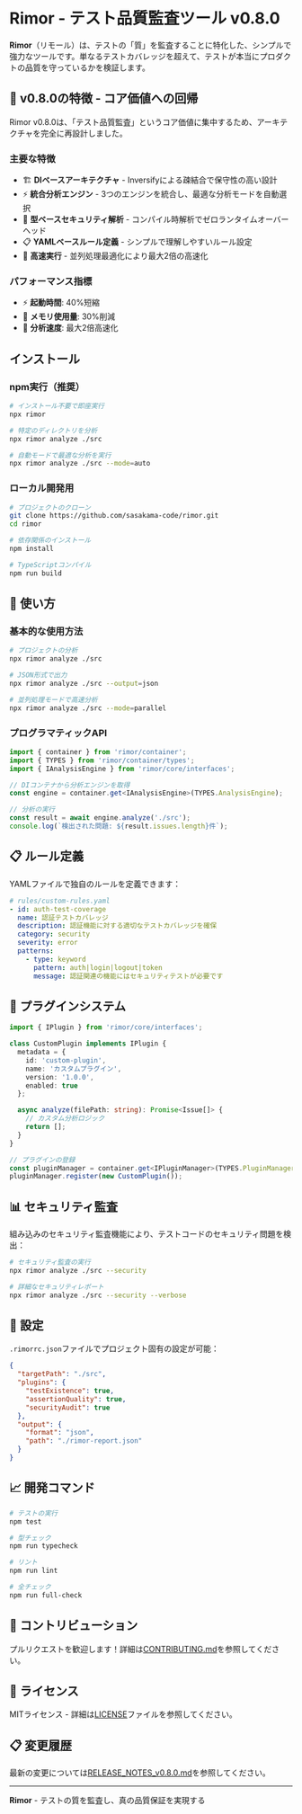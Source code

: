 # Rimor - テスト品質監査ツール v0.8.0

**Rimor**（リモール）は、テストの「質」を監査することに特化した、シンプルで強力なツールです。単なるテストカバレッジを超えて、テストが本当にプロダクトの品質を守っているかを検証します。

## 🎯 v0.8.0の特徴 - コア価値への回帰

Rimor v0.8.0は、「テスト品質監査」というコア価値に集中するため、アーキテクチャを完全に再設計しました。

### 主要な特徴

- 🏗️ **DIベースアーキテクチャ** - Inversifyによる疎結合で保守性の高い設計
- ⚡ **統合分析エンジン** - 3つのエンジンを統合し、最適な分析モードを自動選択
- 🔬 **型ベースセキュリティ解析** - コンパイル時解析でゼロランタイムオーバーヘッド
- 📋 **YAMLベースルール定義** - シンプルで理解しやすいルール設定
- 🚀 **高速実行** - 並列処理最適化により最大2倍の高速化

### パフォーマンス指標

- ⚡ **起動時間**: 40%短縮
- 💾 **メモリ使用量**: 30%削減
- 🚀 **分析速度**: 最大2倍高速化

## インストール

### npm実行（推奨）

```bash
# インストール不要で即座実行
npx rimor

# 特定のディレクトリを分析
npx rimor analyze ./src

# 自動モードで最適な分析を実行
npx rimor analyze ./src --mode=auto
```

### ローカル開発用

```bash
# プロジェクトのクローン
git clone https://github.com/sasakama-code/rimor.git
cd rimor

# 依存関係のインストール
npm install

# TypeScriptコンパイル
npm run build
```

## 🚀 使い方

### 基本的な使用方法

```bash
# プロジェクトの分析
npx rimor analyze ./src

# JSON形式で出力
npx rimor analyze ./src --output=json

# 並列処理モードで高速分析
npx rimor analyze ./src --mode=parallel
```

### プログラマティックAPI

```typescript
import { container } from 'rimor/container';
import { TYPES } from 'rimor/container/types';
import { IAnalysisEngine } from 'rimor/core/interfaces';

// DIコンテナから分析エンジンを取得
const engine = container.get<IAnalysisEngine>(TYPES.AnalysisEngine);

// 分析の実行
const result = await engine.analyze('./src');
console.log(`検出された問題: ${result.issues.length}件`);
```

## 📋 ルール定義

YAMLファイルで独自のルールを定義できます：

```yaml
# rules/custom-rules.yaml
- id: auth-test-coverage
  name: 認証テストカバレッジ
  description: 認証機能に対する適切なテストカバレッジを確保
  category: security
  severity: error
  patterns:
    - type: keyword
      pattern: auth|login|logout|token
      message: 認証関連の機能にはセキュリティテストが必要です
```

## 🔌 プラグインシステム

```typescript
import { IPlugin } from 'rimor/core/interfaces';

class CustomPlugin implements IPlugin {
  metadata = {
    id: 'custom-plugin',
    name: 'カスタムプラグイン',
    version: '1.0.0',
    enabled: true
  };

  async analyze(filePath: string): Promise<Issue[]> {
    // カスタム分析ロジック
    return [];
  }
}

// プラグインの登録
const pluginManager = container.get<IPluginManager>(TYPES.PluginManager);
pluginManager.register(new CustomPlugin());
```

## 📊 セキュリティ監査

組み込みのセキュリティ監査機能により、テストコードのセキュリティ問題を検出：

```bash
# セキュリティ監査の実行
npx rimor analyze ./src --security

# 詳細なセキュリティレポート
npx rimor analyze ./src --security --verbose
```

## 🔧 設定

`.rimorrc.json`ファイルでプロジェクト固有の設定が可能：

```json
{
  "targetPath": "./src",
  "plugins": {
    "testExistence": true,
    "assertionQuality": true,
    "securityAudit": true
  },
  "output": {
    "format": "json",
    "path": "./rimor-report.json"
  }
}
```

## 📈 開発コマンド

```bash
# テストの実行
npm test

# 型チェック
npm run typecheck

# リント
npm run lint

# 全チェック
npm run full-check
```

## 🙏 コントリビューション

プルリクエストを歓迎します！詳細は[CONTRIBUTING.md](./CONTRIBUTING.md)を参照してください。

## 📄 ライセンス

MITライセンス - 詳細は[LICENSE](./LICENSE)ファイルを参照してください。

## 📋 変更履歴

最新の変更については[RELEASE_NOTES_v0.8.0.md](./RELEASE_NOTES_v0.8.0.md)を参照してください。

---

**Rimor** - テストの質を監査し、真の品質保証を実現する